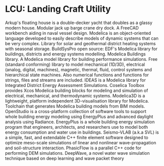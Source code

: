 # LCU: Landing Craft Utility

Arkup's floating house is a double-decker yacht that doubles as a glassy modern house. Modular jack up barge crane dry dock. A FreeCAD workbench aiding in naval vessel design. Modelica is an object-oriented language developed to easily describe models of dynamic systems that can be very complex. Library for solar and geothermal district heating systems with seasonal storage. BuildSysPro open source: EDF's Modelica library for buildings, districts and energy systems modelling. Modelica Buildings library. A Modelica model library for building performance simulations. Free (standard conforming) library to model mechanical (1D/3D), electrical (analog, digital, machines), magnetic, thermal, fluid, control systems and hierarchical state machines. Also numerical functions and functions for strings, files and streams are included. IDEAS is a Modelica library for Integrated District Energy Assessment Simulations. Coselica Toolbox provides Xcos Modelica building blocks for modeling and simulation of electrical, mechanical, and thermodynamic systems. Modelica3D is a lightweight, platform independent 3D-visualisation library for Modelica. Toolchain that generates Modelica building models from BIM models. OpenStudio is a cross-platform collection of software tools to support whole building energy modeling using EnergyPlus and advanced daylight analysis using Radiance. EnergyPlus is a whole building energy simulation program that engineers, architects, and researchers use to model both energy consumption and water use in buildings. Seismo-VLAB (a.k.a SVL) is a simple, fast, and extendable C++ finite element software designed to optimize meso-scale simulations of linear and nonlinear wave-propagation and soil-structure interaction. PhasicFlow is a parallel C++ code for performing DEM simulations. DeepWave, a novel water wave simulation technique based on deep learning and wave packet theory